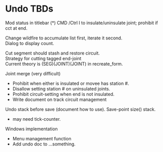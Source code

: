 # Undo TBDs

Mod status in titlebar (*)
CMD /Ctrl I to insulate/uninsulate joint; prohibit if cct at end.
  
Change wildfire to accumulate list first, iterate it second.  
Dialog to display count.

Cut segment should stash and restore circuit.  
Strategy for cutting tagged end-joint  
  Current theory is (SEG)(JOINT)(JOINT) in recreate_form.

Joint merge (very difficult)  
- Prohibit when either is insulated or movee has station #.  
- Disallow setting station # on uninsulated joints.
- Prohibit circuit-setting when end is not insulated.  
- Write document on track circuit management

Undo stack before save (document how to use).  Save-point size() stack.
- may need tick-counter.

Windows implementation  
- Menu management function 
- Add undo doc to ...something.
